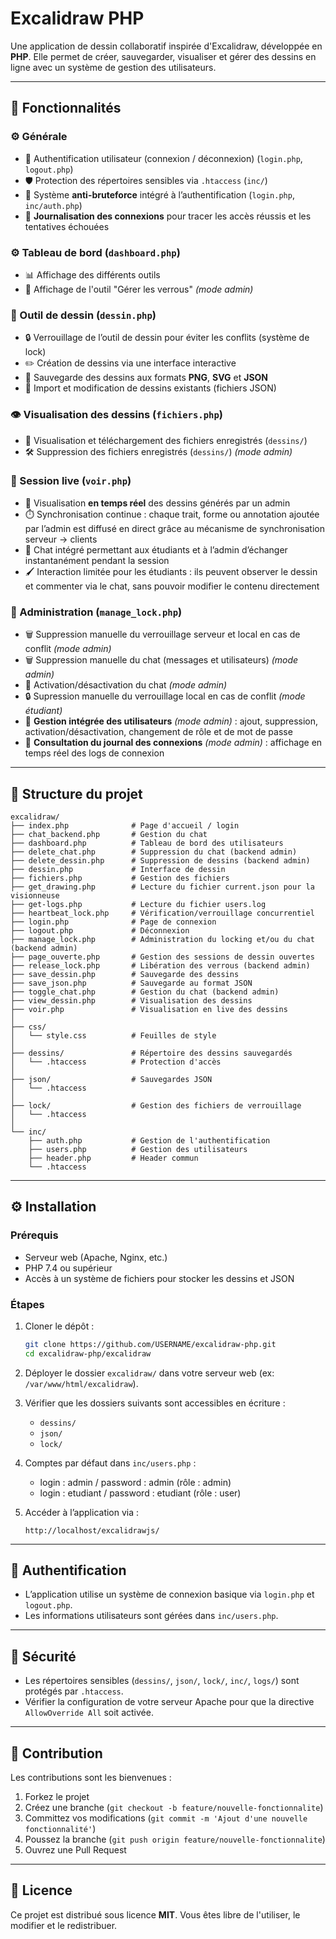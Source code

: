 # Excalidraw PHP

Une application de dessin collaboratif inspirée d'Excalidraw, développée en **PHP**. Elle permet de créer, sauvegarder, visualiser et gérer des dessins en ligne avec un système de gestion des utilisateurs.

---

## 🚀 Fonctionnalités

### ⚙️ Générale
- 🔐 Authentification utilisateur (connexion / déconnexion)  (`login.php`, `logout.php`)
- 🛡️ Protection des répertoires sensibles via `.htaccess` (`inc/`)  
- 🚫 Système **anti-bruteforce** intégré à l’authentification (`login.php`, `inc/auth.php`)
- 📝 **Journalisation des connexions** pour tracer les accès réussis et les tentatives échouées

### ⚙️ Tableau de bord (`dashboard.php`)  
- 📊 Affichage des différents outils
- 🔧 Affichage de l'outil "Gérer les verrous" *(mode admin)*

### 🎨 Outil de dessin (`dessin.php`)
- 🔒 Verrouillage de l’outil de dessin pour éviter les conflits (système de lock)  
- ✏️ Création de dessins via une interface interactive  
- 💾 Sauvegarde des dessins aux formats **PNG**, **SVG** et **JSON**  
- 📂 Import et modification de dessins existants (fichiers JSON)  

### 👁️ Visualisation des dessins (`fichiers.php`)
- 📑 Visualisation et téléchargement des fichiers enregistrés (`dessins/`)  
- 🛠️ Suppression des fichiers enregistrés (`dessins/`) *(mode admin)*  

### 📡 Session live (`voir.php`)
- 🎥 Visualisation **en temps réel** des dessins générés par un admin  
- ⏱️ Synchronisation continue : chaque trait, forme ou annotation ajoutée par l’admin est diffusé en direct grâce au mécanisme de synchronisation serveur → clients  
- 💬 Chat intégré permettant aux étudiants et à l’admin d’échanger instantanément pendant la session  
- 🖌️ Interaction limitée pour les étudiants : ils peuvent observer le dessin et commenter via le chat, sans pouvoir modifier le contenu directement  

### 🔧 Administration (`manage_lock.php`)
- 🗑️ Suppression manuelle du verrouillage serveur et local en cas de conflit *(mode admin)*
- 🗑️ Suppression manuelle du chat (messages et utilisateurs) *(mode admin)*
- 💬 Activation/désactivation du chat *(mode admin)*
- 🔒 Supression manuelle du verrouillage local en cas de conflit *(mode étudiant)*
- 👥 **Gestion intégrée des utilisateurs** *(mode admin)* : ajout, suppression, activation/désactivation, changement de rôle et de mot de passe
- 📜 **Consultation du journal des connexions** *(mode admin)* : affichage en temps réel des logs de connexion

---

## 📂 Structure du projet

```
excalidraw/
├── index.php              # Page d'accueil / login
├── chat_backend.php       # Gestion du chat
├── dashboard.php          # Tableau de bord des utilisateurs
├── delete_chat.php        # Suppression du chat (backend admin)
├── delete_dessin.php      # Suppression de dessins (backend admin)
├── dessin.php             # Interface de dessin
├── fichiers.php           # Gestion des fichiers
├── get_drawing.php        # Lecture du fichier current.json pour la visionneuse
├── get-logs.php           # Lecture du fichier users.log
├── heartbeat_lock.php     # Vérification/verrouillage concurrentiel
├── login.php              # Page de connexion
├── logout.php             # Déconnexion
├── manage_lock.php        # Administration du locking et/ou du chat (backend admin)
├── page_ouverte.php       # Gestion des sessions de dessin ouvertes
├── release_lock.php       # Libération des verrous (backend admin)
├── save_dessin.php        # Sauvegarde des dessins
├── save_json.php          # Sauvegarde au format JSON
├── toggle_chat.php        # Gestion du chat (backend admin)
├── view_dessin.php        # Visualisation des dessins
├── voir.php               # Visualisation en live des dessins
│
├── css/
│   └── style.css          # Feuilles de style
│
├── dessins/               # Répertoire des dessins sauvegardés
│   └── .htaccess          # Protection d'accès
│
├── json/                  # Sauvegardes JSON
│   └── .htaccess
│
├── lock/                  # Gestion des fichiers de verrouillage
│   └── .htaccess
│
└── inc/
    ├── auth.php           # Gestion de l'authentification
    ├── users.php          # Gestion des utilisateurs
    ├── header.php         # Header commun
    └── .htaccess
```

---

## ⚙️ Installation

### Prérequis

* Serveur web (Apache, Nginx, etc.)
* PHP 7.4 ou supérieur
* Accès à un système de fichiers pour stocker les dessins et JSON

### Étapes

1. Cloner le dépôt :

   ```bash
   git clone https://github.com/USERNAME/excalidraw-php.git
   cd excalidraw-php/excalidraw
   ```

2. Déployer le dossier `excalidraw/` dans votre serveur web (ex: `/var/www/html/excalidraw`).

3. Vérifier que les dossiers suivants sont accessibles en écriture :

   * `dessins/`
   * `json/`
   * `lock/`

4. Comptes par défaut dans `inc/users.php` :
   * login : admin / password : admin (rôle : admin)
   * login : etudiant / password : etudiant (rôle : user) 

6. Accéder à l’application via :

   ```
   http://localhost/excalidrawjs/
   ```

---

## 🔑 Authentification

* L’application utilise un système de connexion basique via `login.php` et `logout.php`.
* Les informations utilisateurs sont gérées dans `inc/users.php`.

---

## 📌 Sécurité

* Les répertoires sensibles (`dessins/`, `json/`, `lock/`, `inc/`, `logs/`) sont protégés par `.htaccess`.
* Vérifier la configuration de votre serveur Apache pour que la directive `AllowOverride All` soit activée.

---

## 🤝 Contribution

Les contributions sont les bienvenues :

1. Forkez le projet
2. Créez une branche (`git checkout -b feature/nouvelle-fonctionnalite`)
3. Committez vos modifications (`git commit -m 'Ajout d'une nouvelle fonctionnalité'`)
4. Poussez la branche (`git push origin feature/nouvelle-fonctionnalite`)
5. Ouvrez une Pull Request

---

## 📄 Licence

Ce projet est distribué sous licence **MIT**. Vous êtes libre de l'utiliser, le modifier et le redistribuer.
